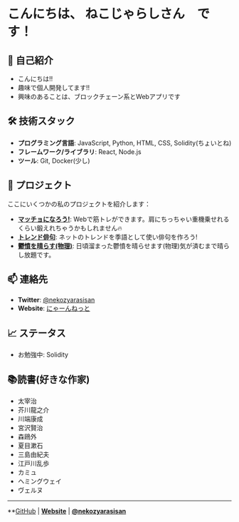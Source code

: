 # こんにちは、 ねこじゃらしさん　です！

## 👋 自己紹介

- こんにちは!!
- 趣味で個人開発してます!!
- 興味のあることは、ブロックチェーン系とWebアプリです

## 🛠 技術スタック

- **プログラミング言語**: JavaScript, Python, HTML, CSS, Solidity(ちょいとね)
- **フレームワーク/ライブラリ**: React, Node.js
- **ツール**: Git, Docker(少し)

## 🌟 プロジェクト

ここにいくつかの私のプロジェクトを紹介します：

- **[マッチョになろう!](https://pikutraining.pages.dev/)**: Webで筋トレができます。肩にちっちゃい重機乗せれるくらい鍛えれちゃうかもしれません🔥
- **[トレンド俳句](https://trendhaiku.online/)**: ネットのトレンドを季語として使い俳句を作ろう!
- **[鬱憤を晴らす(物理)](https://uppun-harasu.pages.dev/)**: 日頃溜まった鬱憤を晴らせます(物理)気が済むまで晴らし放題です。

## 📫 連絡先

- **Twitter**: [@nekozyarasisan](https://x.com/nekozyarasisan)
- **Website**: [にゃーんねっと](https://nyaaan.net)

## 📈 ステータス

- お勉強中: Solidity

## 📚読書(好きな作家)

- 太宰治
- 芥川龍之介
- 川端康成
- 宮沢賢治
- 森鴎外
- 夏目漱石
- 三島由紀夫
- 江戸川乱歩
- カミュ
- ヘミングウェイ
- ヴェルヌ
---

**[GitHub](https://github.com/zyousiikuta) | **[Website](https://nyaaan.net)** | **[@nekozyarasisan](https://x.com/nekozyarasisan)**
